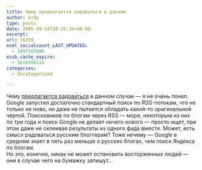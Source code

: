 ```yaml
---
title: Чему предлагается радоваться в данном
author: Gray
type: posts
date: 2005-09-14T20:25:34+00:00
excerpt:
url: /6339
esml_socialcount_LAST_UPDATED:
  - 1497187686
essb_cache_expire:
  - 1616398121
categories:
  - Uncategorized

---
```








Чему <a href="http://blog.jumplink.ru/item/google-zapustil-poisk-po-blogam/" target="_blank">предлагается радоваться</a> в данном случае &#8212; я не очень понял. Google запустил достаточно стандартный поиск по RSS-потокам, что не только не ново, но даже не пытается обладать какой-то оригинальной чертой. Поисковиков по блогам через RSS &#8212; море, некоторым из них по три года и поиск Google не делает ничего нового &#8212; просто ищет, при этом даже не склеивая результаты из одного фида вместе. Может, есть смысл радоваться русским блоггерам? Тоже нечему &#8212; Google в среднем знает в пять раз меньше о русских блогах, чем поиск Яндекса по блогам.  
Но это, конечно, никак не может остановить восторженных людей &#8212; они в случае чего на бумажку запишут&#8230;